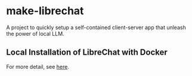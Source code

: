 # make-librechat
A project to quickly setup a self-contained client-server app that unleash the power of local LLM.

## Local Installation of LibreChat with Docker

For more detail, see [here](https://www.librechat.ai/docs/local/docker). 